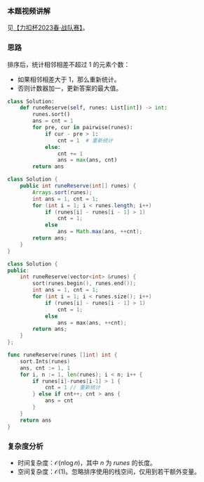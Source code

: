 ### 本题视频讲解

见[【力扣杯2023春·战队赛】](https://www.bilibili.com/video/TODO/)。

### 思路

排序后，统计相邻相差不超过 $1$ 的元素个数：

- 如果相邻相差大于 $1$，那么重新统计。
- 否则计数器加一，更新答案的最大值。

```py [sol1-Python3]
class Solution:
    def runeReserve(self, runes: List[int]) -> int:
        runes.sort()
        ans = cnt = 1
        for pre, cur in pairwise(runes):
            if cur - pre > 1:
                cnt = 1  # 重新统计
            else:
                cnt += 1
                ans = max(ans, cnt)
        return ans
```

```java [sol1-Java]
class Solution {
    public int runeReserve(int[] runes) {
        Arrays.sort(runes);
        int ans = 1, cnt = 1;
        for (int i = 1; i < runes.length; i++)
            if (runes[i] - runes[i - 1] > 1)
                cnt = 1;
            else
                ans = Math.max(ans, ++cnt);
        return ans;
    }
}
```

```cpp [sol1-C++]
class Solution {
public:
    int runeReserve(vector<int> &runes) {
        sort(runes.begin(), runes.end());
        int ans = 1, cnt = 1;
        for (int i = 1; i < runes.size(); i++)
            if (runes[i] - runes[i - 1] > 1)
                cnt = 1;
            else
                ans = max(ans, ++cnt);
        return ans;
    }
};
```

```go [sol1-Go]
func runeReserve(runes []int) int {
	sort.Ints(runes)
	ans, cnt := 1, 1
	for i, n := 1, len(runes); i < n; i++ {
		if runes[i]-runes[i-1] > 1 {
			cnt = 1 // 重新统计
		} else if cnt++; cnt > ans {
			ans = cnt
		}
	}
	return ans
}
```

### 复杂度分析

- 时间复杂度：$\mathcal{O}(n\log n)$，其中 $n$ 为 $\textit{runes}$ 的长度。
- 空间复杂度：$\mathcal{O}(1)$。忽略排序使用的栈空间，仅用到若干额外变量。
